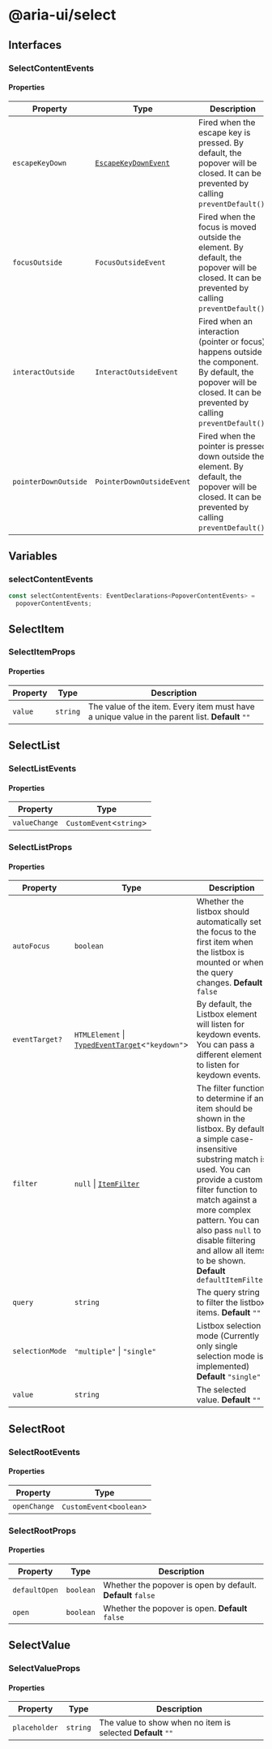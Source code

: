 # @aria-ui/select

## Interfaces

### SelectContentEvents

#### Properties

| Property | Type | Description |
| --- | --- | --- |
| `escapeKeyDown` | [`EscapeKeyDownEvent`](../popover/README.md#escapekeydownevent) | Fired when the escape key is pressed. By default, the popover will be closed. It can be prevented by calling `preventDefault()`. |
| `focusOutside` | `FocusOutsideEvent` | Fired when the focus is moved outside the element. By default, the popover will be closed. It can be prevented by calling `preventDefault()`. |
| `interactOutside` | `InteractOutsideEvent` | Fired when an interaction (pointer or focus) happens outside the component. By default, the popover will be closed. It can be prevented by calling `preventDefault()`. |
| `pointerDownOutside` | `PointerDownOutsideEvent` | Fired when the pointer is pressed down outside the element. By default, the popover will be closed. It can be prevented by calling `preventDefault()`. |

## Variables

### selectContentEvents

```ts
const selectContentEvents: EventDeclarations<PopoverContentEvents> =
  popoverContentEvents;
```

## SelectItem

### SelectItemProps

#### Properties

| Property | Type | Description |
| --- | --- | --- |
| `value` | `string` | The value of the item. Every item must have a unique value in the parent list. **Default** `""` |

## SelectList

### SelectListEvents

#### Properties

| Property      | Type                      |
| ------------- | ------------------------- |
| `valueChange` | `CustomEvent`\<`string`\> |

### SelectListProps

#### Properties

| Property | Type | Description |
| --- | --- | --- |
| `autoFocus` | `boolean` | Whether the listbox should automatically set the focus to the first item when the listbox is mounted or when the query changes. **Default** `false` |
| `eventTarget?` | `HTMLElement` \| [`TypedEventTarget`](../core/README.md#typedeventtargeteventtype)\<`"keydown"`\> | By default, the Listbox element will listen for keydown events. You can pass a different element to listen for keydown events. |
| `filter` | `null` \| [`ItemFilter`](../collection/README.md#itemfilter) | The filter function to determine if an item should be shown in the listbox. By default, a simple case-insensitive substring match is used. You can provide a custom filter function to match against a more complex pattern. You can also pass `null` to disable filtering and allow all items to be shown. **Default** `defaultItemFilter` |
| `query` | `string` | The query string to filter the listbox items. **Default** `""` |
| `selectionMode` | `"multiple"` \| `"single"` | Listbox selection mode (Currently only single selection mode is implemented) **Default** `"single"` |
| `value` | `string` | The selected value. **Default** `""` |

## SelectRoot

### SelectRootEvents

#### Properties

| Property     | Type                       |
| ------------ | -------------------------- |
| `openChange` | `CustomEvent`\<`boolean`\> |

### SelectRootProps

#### Properties

| Property | Type | Description |
| --- | --- | --- |
| `defaultOpen` | `boolean` | Whether the popover is open by default. **Default** `false` |
| `open` | `boolean` | Whether the popover is open. **Default** `false` |

## SelectValue

### SelectValueProps

#### Properties

| Property | Type | Description |
| --- | --- | --- |
| `placeholder` | `string` | The value to show when no item is selected **Default** `""` |
